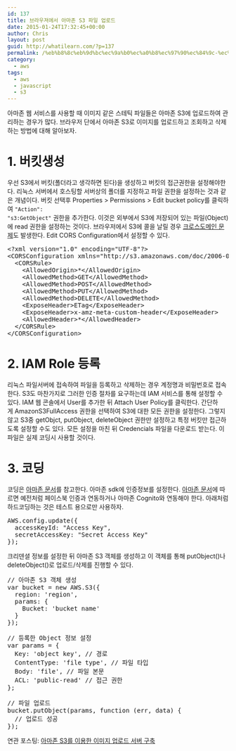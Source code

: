 ```yaml
---
id: 137
title: 브라우져에서 아마존 S3 파일 업로드
date: 2015-01-24T17:32:45+00:00
author: Chris
layout: post
guid: http://whatilearn.com/?p=137
permalink: /%eb%b8%8c%eb%9d%bc%ec%9a%b0%ec%a0%b8%ec%97%90%ec%84%9c-%ec%95%84%eb%a7%88%ec%a1%b4-s3-%ed%8c%8c%ec%9d%bc-%ec%97%85%eb%a1%9c%eb%93%9c/
category:
  - aws
tags:
  - aws
  - javascript
  - s3
---
```

아마존 웹 서비스를 사용할 때 이미지 같은 스테틱 파일들은 아마존 S3에 업로드하여 관리하는 경우가 많다. 브라우저 단에서 아마존 S3로 이미지를 업로드하고 조회하고 삭제하는 방법에 대해 알아보자.

<h1>1. 버킷생성</h1>

우선 S3에서 버킷(폴더라고 생각하면 된다)을 생성하고 버킷의 접근권한을 설정해야한다. 리눅스 서버에서 호스팅할 서버상의 폴더를 지정하고 파일 권한을 설정하는 것과 같은 개념이다. 버킷 선택후 Properties &gt; Permissions &gt; Edit bucket policy를 클릭하여 <code>"Action": "s3:GetObject"</code> 권한을 추가한다. 이것은 외부에서 S3에 저장되어 있는 파일(Object)에 read 권한을 설정하는 것이다. 브라우저에서 S3에 콜을 날릴 경우 <a href="http://huns.me/development/1291">크로스도메인 문제</a>도 발생한다. Edit CORS Configuration에서 설정할 수 있다.

<pre class="lang:default decode:true">&lt;?xml version="1.0" encoding="UTF-8"?&gt;
&lt;CORSConfiguration xmlns="http://s3.amazonaws.com/doc/2006-03-01/"&gt;
  &lt;CORSRule&gt;
    &lt;AllowedOrigin&gt;*&lt;/AllowedOrigin&gt;
    &lt;AllowedMethod&gt;GET&lt;/AllowedMethod&gt;
    &lt;AllowedMethod&gt;POST&lt;/AllowedMethod&gt;
    &lt;AllowedMethod&gt;PUT&lt;/AllowedMethod&gt;
    &lt;AllowedMethod&gt;DELETE&lt;/AllowedMethod&gt;
    &lt;ExposeHeader&gt;ETag&lt;/ExposeHeader&gt;
    &lt;ExposeHeader&gt;x-amz-meta-custom-header&lt;/ExposeHeader&gt;
    &lt;AllowedHeader&gt;*&lt;/AllowedHeader&gt;
  &lt;/CORSRule&gt;
&lt;/CORSConfiguration&gt;</pre>

<h1>2. IAM Role 등록</h1>

리눅스 파일서버에 접속하여 파일을 등록하고 삭제하는 경우 계정명과 비밀번호로 접속한다. S3도 마찬가지로 그러한 인증 절차를 요구하는데 IAM 서비스를 통해 설정할 수 있다. IAM 웹 콘솔에서 User를 추가한 뒤 Attach User Policy를 클릭한다. 간단하게 AmazonS3FullAccess 권한을 선택하여 S3에 대한 모든 권한을 설정한다. 그렇지 않고 S3중 getObjct, putObject, deleteObject 권한만 설정하고 특정 버킷만 접근하도록 설정할 수도 있다. 모든 설정을 마친 뒤 Credencials 파일을 다운로드 받는다. 이 파일은 실제 코딩시 사용할 것이다.

<h1>3. 코딩</h1>

코딩은 <a href="http://aws.amazon.com/ko/developers/getting-started/browser/">아마존 문서</a>를 참고한다. 아마존 sdk에 인증정보를 설정한다. <a href="http://docs.aws.amazon.com/AWSJavaScriptSDK/guide/browser-configuring.html">아마존 문서</a>에 따르면 예전처럼 페이스북 인증과 연동하거나 아마존 Cognito와 연동해야 한다. 아래처럼 하드코딩하는 것은 테스트 용으로만 사용하자.

<pre class="lang:js decode:true">AWS.config.update({
  accessKeyId: "Access Key",
  secretAccessKey: "Secret Access Key"
});</pre>

크리덴셜 정보를 설정한 뒤 아마존 S3 객체를 생성하고 이 객체를 통해 putObject()나 deleteObject()로 업로드/삭제를 진행할 수 있다.

<pre class="lang:js decode:true">// 아마존 S3 객체 생성 
var bucket = new AWS.S3({
  region: 'region',
  params: {
    Bucket: 'bucket name'
  }
});

// 등록한 Object 정보 설정 
var params = {
  Key: 'object key', // 경로
  ContentType: 'file type', // 파일 타입 
  Body: 'file', // 파일 본문 
  ACL: 'public-read' // 접근 권한 
};

// 파일 업로드 
bucket.putObject(params, function (err, data) {
  // 업로드 성공 
});</pre>

연관 포스팅: <a title="아마존 S3를 이용한 이미지 업로드 서버 구축" href="http://whatilearn.com/%ec%95%84%eb%a7%88%ec%a1%b4-s3%eb%a5%bc-%ec%9d%b4%ec%9a%a9%ed%95%9c-%ec%9d%b4%eb%af%b8%ec%a7%80-%ec%97%85%eb%a1%9c%eb%93%9c-%ec%84%9c%eb%b2%84-%ea%b5%ac%ec%b6%95/">아마존 S3를 이용한 이미지 업로드 서버 구축</a>